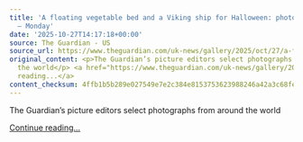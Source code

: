 ```yaml
---
title: 'A floating vegetable bed and a Viking ship for Halloween: photos of the day
  – Monday'
date: '2025-10-27T14:17:18+00:00'
source: The Guardian - US
source_url: https://www.theguardian.com/uk-news/gallery/2025/oct/27/a-floating-vegetable-bed-and-a-viking-ship-for-halloween-photos-of-the-day-monday
original_content: <p>The Guardian’s picture editors select photographs from around
  the world</p> <a href="https://www.theguardian.com/uk-news/gallery/2025/oct/27/a-floating-vegetable-bed-and-a-viking-ship-for-halloween-photos-of-the-day-monday">Continue
  reading...</a>
content_checksum: 4ffb1b5b289e027549e7e2c384e8153753623988246a42a3c68fed7e0f92a995
---
```


The Guardian’s picture editors select photographs from around the world

 [Continue reading...](https://www.theguardian.com/uk-news/gallery/2025/oct/27/a-floating-vegetable-bed-and-a-viking-ship-for-halloween-photos-of-the-day-monday)
